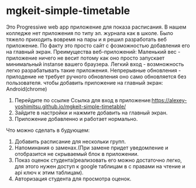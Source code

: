 # mgkeit-simple-timetable
Это Progressiwe web app приложение для показа расписания.
В нашем колледже нет приложения по типу эл. журнала как в школе. Было тяжело приходить вовремя на пары и я решил разработать веб приложение.
По факту это просто сайт с фозможностью добавления его на главный экран.
Преимущества веб-приложений:
  Маленький вес - приложение ничего не весит потому как оно просто запускает минимальный instanse вашего браузера.
  Легкий вход - возмножность легко разрабатывать такие приложения.
  Непрерывные обновления - прилодение не требует ручного обновления оно само обновляется без пользователя.
чтобы добавить приложение на главный экран:
Android(chrome)
1) Перейдите по ссылке 
Ссылка для вход в приложение:https://alexey-yoshimitsu.github.io/mgkeit-simple-timetable/
2) Зайдите в настройки и нажмите добавить на главный экран.
3) Приложение добавленно и работает нормально.




Что можно сделать в будующем:
1) Добавить расписание для нескольки групп.
2) Напоминания о заменах.(При замене придет уведомление и отобразится не скрываемый блок в приложении.
3) Показ оценок студента(реализовать его можно достаточно легко, для этого нужен доступ к google таблицам в с правами на чтение и api ключ к этим таблицам).
4) Авторизация студента для просмотра оценок.
